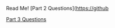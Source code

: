Read Me!
[Part 2 Questions]([https://github](https://github.com/Viridescenti/OOP-Git-Assessment/blob/main/Part%202/Part%202%20Questions.md)

[Part 3 Questions](https://github.com/Viridescenti/OOP-Git-Assessment/blob/main/Part%203/Part%203%20Questions.md)
